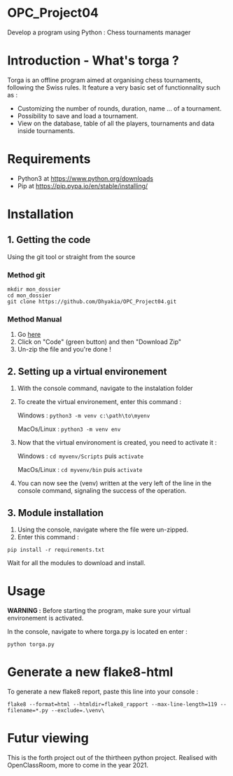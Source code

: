 # OPC_Project04
Develop a program using Python : Chess tournaments manager


# Introduction -  What's torga ?

Torga is an offline program aimed at organising chess tournaments, following the Swiss rules. 
It feature a very basic set of functionnality such as :
* Customizing the number of rounds, duration, name ... of a tournament.
* Possibility to save and load a tournament.
* View on the database, table of all the players, tournaments and data inside tournaments.


# Requirements

* Python3 at https://www.python.org/downloads
* Pip at https://pip.pypa.io/en/stable/installing/ 

# Installation

## 1. Getting the code

Using the git tool or straight from the source

### Method git
```
mkdir mon_dossier
cd mon_dossier
git clone https://github.com/Dhyakia/OPC_Project04.git
```
### Method Manual
1. Go [here](https://github.com/Dhyakia/OPC_Project04)
2. Click on "Code" (green button) and then "Download Zip"
3. Un-zip the file and you're done !

## 2. Setting up a virtual environement
1. With the console command, navigate to the instalation folder
2. To create the virtual environement, enter this command :

   Windows : ```python3 -m venv c:\path\to\myenv```

   MacOs/Linux : ```python3 -m venv env```
3. Now that the virtual environoment is created, you need to activate it :

   Windows : ```cd myvenv/Scripts``` puis ```activate```
   
   MacOs/Linux : ```cd myvenv/bin``` puis ```activate```
   
4. You can now see the (venv) written at the very left of the line in the console command, signaling the success of the operation.

## 3. Module installation

1. Using the console, navigate where the file were un-zipped.
2. Enter this command :
```
pip install -r requirements.txt
```
Wait for all the modules to download and install.

# Usage

<b>WARNING :</b> Before starting the program, make sure your virtual environement is activated.

In the console, navigate to where torga.py is located en enter :
```
python torga.py
```


# Generate a new flake8-html

To generate a new flake8 report, paste this line into your console :
```
flake8 --format=html --htmldir=flake8_rapport --max-line-length=119 --filename=*.py --exclude=.\venv\
```


# Futur viewing

This is the forth project out of the thirtheen python project.
Realised with OpenClassRoom, more to come in the year 2021.